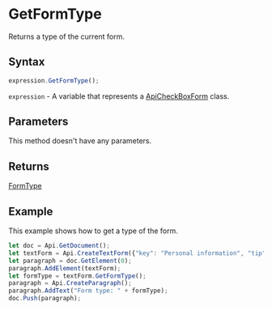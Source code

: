 # GetFormType

Returns a type of the current form.

## Syntax

```javascript
expression.GetFormType();
```

`expression` - A variable that represents a [ApiCheckBoxForm](../ApiCheckBoxForm.md) class.

## Parameters

This method doesn't have any parameters.

## Returns

[FormType](../../Enumeration/FormType.md)

## Example

This example shows how to get a type of the form.

```javascript editor-docx
let doc = Api.GetDocument();
let textForm = Api.CreateTextForm({"key": "Personal information", "tip": "Enter your first name", "required": true, "placeholder": "First name", "comb": true, "maxCharacters": 10, "cellWidth": 3, "multiLine": false, "autoFit": false});
let paragraph = doc.GetElement(0);
paragraph.AddElement(textForm);
let formType = textForm.GetFormType();
paragraph = Api.CreateParagraph();
paragraph.AddText("Form type: " + formType);
doc.Push(paragraph);
```
